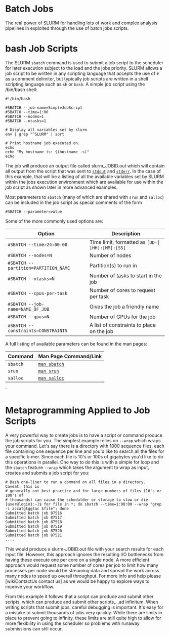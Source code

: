 # Batch Jobs

The real power of SLURM for handling lots of work and complex analysis
pipelines in exploited through the use of batch jobs scripts.

# bash Job Scripts

The SLURM `sbatch` command is used to submit a job script to the scheduler for
later execution subject to the load and the jobs priority. SLURM allows a job
script to be written in any scripting language that accepts the use of `#` as a
comment delimiter, but typically job scripts are written in a shell scripting
language such as `sh` or `bash`. A simple job script using the /bin/bash shell:

```
#!/bin/bash

#SBATCH --job-name=SimpleJobScript
#SBATCH --time=1:00
#SBATCH --nodes=1
#SBATCH --ntasks=1

# Display all variables set by slurm
env | grep "^SLURM" | sort

# Print hostname job executed on.
echo
echo "My hostname is: $(hostname -s)"
echo
```


The job will produce an output file called slurm_JOBID.out which will contain
all output from the script that was sent to
[`stdout`](http://en.wikipedia.org/wiki/Standard_streams#Standard_output_.28stdout.29) and
[`stderr`](http://en.wikipedia.org/wiki/Standard_streams#Standard_error_.28stderr.29). 
In the case of this example, that will be a listing of all the
available variables set by SLURM within the jobs execution environment which
are available for use within the job script as shown later in more advanced
examples.


Most parameters to `sbatch` (many of which are shared with `srun` and `salloc`)
can be included in the job script as special comments of the form

```
#SBATCH --parameter=value
```

Some of the more commonly used options are:

| Option | Description |
| ------------------- | -------------------------------------------------------|
| `#SBATCH --time=24:00:00` | Time limit, formatted as `[DD-][HH]:[MM]:[SS]` |
| `#SBATCH --nodes=N` | Number of nodes |
| `#SBATCH --partition=PARTITION_NAME` | Partition(s) to run in |
| `#SBATCH --ntasks=N` | Number of tasks to start in the job |
| `#SBATCH --cpus-per-task` | Number of cores to request per task |
| `#SBATCH --job-name=NAME_OF_JOB` | Gives the job a friendly name |
| `#SBATCH --gpus=N` | Number of GPUs for the job |
| `#SBATCH --constraints=CONSTRAINTS` | A list of constraints to place on the job |

A full listing of available parameters can be found in the man pages:

| Command | Man Page Command/Link |
| ----------- | ------------------------------------------------- |
| `sbatch` | [`man sbatch`](http://slurm.schedmd.com/sbatch.html) |
| `srun` |  [`man srun`](http://slurm.schedmd.com/srun.html) |
| `salloc` | [`man salloc`](http://slurm.schedmd.com/salloc.html) |
`

# Metaprogramming Applied to Job Scripts 

A very powerful way to create jobs is to have a script or command produce the
job scripts for you. The simplest example relies on `--wrap` which wraps your
command. Let's say there is a directory with 1000 sequence files, each
file containing one sequence per line and you'd like to search all the files
for a specific k-mer. Since each file is 10's or 100s of gigabytes you'd like
to do this operations in parallel. One way to do this is with a simple for loop
and the `sbatch` feature `--wrap` which takes the argument to wrap as input,
creates and submits a job script for you:

```
# Bash one-liner to run a command on all files in a directory.  Caveat: this is
# generally not best practice and for large numbers of files (10's or 100's of 
# thousands) can cause the schedulder or storage to slow or die. 
[user@login1:~]$ for file in *; do sbatch --time=1:00:00 --wrap "grep -i accatgtggtac $file"; done
Submitted batch job 87516
Submitted batch job 87517
Submitted batch job 87518
Submitted batch job 87519
Submitted batch job 87520
Submitted batch job 87521
....
```

This would produce a slurm-JOBID.out file with your search results for each
input file. However, this approach ignores the resulting I/O bottlenecks from
having these execute one per core on a single node. A more efficient approach
would request some number of cores per job to limit how many processes per node
would be streaming data and spread the work across many nodes to speed up
overall throughput. For more info and help please [wikiContactUs contact us] as
we would be happy to explore ways to improve your workflow.

From this example it follows that a script can produce and submit other
scripts, which can produce and submit other scripts,...ad infinitum. When
writing scripts that submit jobs, careful debugging is important. It's easy for
a mistake to submit thousands of jobs very quickly. While there are limits in
place to prevent going to infinity, these limits are still quite high to allow
for more flexibility in using the scheduler so problems with runaway
submissions can still occur.

